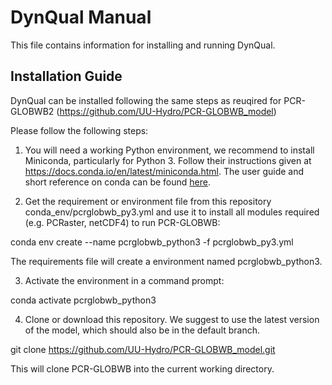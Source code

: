 # DynQual Manual 

This file contains information for installing and running DynQual.


## Installation Guide

DynQual can be installed following the same steps as reuqired for PCR-GLOBWB2 (https://github.com/UU-Hydro/PCR-GLOBWB_model)

Please follow the following steps:

1. You will need a working Python environment, we recommend to install Miniconda, particularly for Python 3. Follow their instructions given at https://docs.conda.io/en/latest/miniconda.html. The user guide and short reference on conda can be found [here](https://docs.conda.io/projects/conda/en/latest/user-guide/cheatsheet.html).

2. Get the requirement or environment file from this repository conda_env/pcrglobwb_py3.yml and use it to install all modules required (e.g. PCRaster, netCDF4) to run PCR-GLOBWB:

conda env create --name pcrglobwb_python3 -f pcrglobwb_py3.yml

The requirements file will create a environment named pcrglobwb_python3.

3. Activate the environment in a command prompt:

conda activate pcrglobwb_python3

4. Clone or download this repository. We suggest to use the latest version of the model, which should also be in the default branch.

git clone https://github.com/UU-Hydro/PCR-GLOBWB_model.git

This will clone PCR-GLOBWB into the current working directory.
